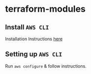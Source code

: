 # terraform-modules

## Install `AWS CLI`
Installation Instructions [here](https://docs.aws.amazon.com/cli/latest/userguide/install-macos.html)

## Setting up `AWS CLI`
Run ```aws configure``` & follow instructions.